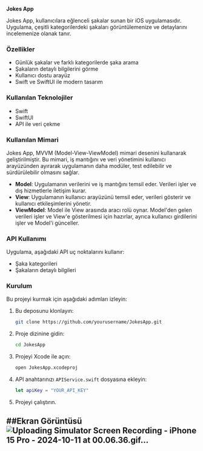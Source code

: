 **Jokes App**

Jokes App, kullanıcılara eğlenceli şakalar sunan bir iOS uygulamasıdır. Uygulama, çeşitli kategorilerdeki şakaları görüntülemenize ve detaylarını incelemenize olanak tanır.

### Özellikler
- Günlük şakalar ve farklı kategorilerde şaka arama
- Şakaların detaylı bilgilerini görme
- Kullanıcı dostu arayüz
- Swift ve SwiftUI ile modern tasarım

### Kullanılan Teknolojiler
- Swift
- SwiftUI
- API ile veri çekme

### Kullanılan Mimari
Jokes App, MVVM (Model-View-ViewModel) mimari desenini kullanarak geliştirilmiştir. Bu mimari, iş mantığını ve veri yönetimini kullanıcı arayüzünden ayırarak uygulamanın daha modüler, test edilebilir ve sürdürülebilir olmasını sağlar.

- **Model**: Uygulamanın verilerini ve iş mantığını temsil eder. Verileri işler ve dış hizmetlerle iletişim kurar.
- **View**: Uygulamanın kullanıcı arayüzünü temsil eder, verileri gösterir ve kullanıcı etkileşimlerini yönetir.
- **ViewModel**: Model ile View arasında aracı rolü oynar. Model'den gelen verileri işler ve View'e gösterilmesi için hazırlar, ayrıca kullanıcı girdilerini işler ve Model'i günceller.

### API Kullanımı
Uygulama, aşağıdaki API uç noktalarını kullanır:
- Şaka kategorileri
- Şakaların detaylı bilgileri

### Kurulum
Bu projeyi kurmak için aşağıdaki adımları izleyin:

1. Bu deposunu klonlayın:
   ```bash
   git clone https://github.com/yourusername/JokesApp.git
   ```
2. Proje dizinine gidin:
   ```bash
   cd JokesApp
   ```
3. Projeyi Xcode ile açın:
   ```bash
   open JokesApp.xcodeproj
   ```
4. API anahtarınızı `APIService.swift` dosyasına ekleyin:
   ```swift
   let apiKey = "YOUR_API_KEY"
   ```
5. Projeyi çalıştırın.


##Ekran Görüntüsü
![Uploading Simulator Screen Recording - iPhone 15 Pro - 2024-10-11 at 00.06.36.gif…]()
---

